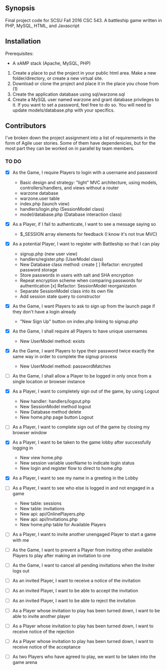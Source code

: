## Synopsis

Final project code for SCSU Fall 2016 CSC 543. A battleship game written in PHP, MySQL, HTML, and Javascript

## Installation

Prerequisites:
* A xAMP stack (Apache, MySQL, PHP)

1. Create a place to put the project in your public html area. Make a new folder/directory, or create a new virtual site.
2. Download or clone the project and place it in the place you chose from (1)
3. Create the application database using sql/warzone.sql
4. Create a MySQL user named warzone and grant database privileges to it. If you want to set a password, feel free to do so. You will need to update models/database.php with your specifics.

## Contributors

I've broken down the project assignment into a list of requirements in the form of Agile user stories. Some of them have dependenicies, but for the most part they can be worked on in parallel by team members.

### TO DO

- [x] As the Game, I require Players to login with a username and password
    * Basic design and strategy: "light" MVC architecture, using models, controllers/handlers, and views without a router
    * warzone database
    * warzone.user table
    * index.php (launch view)
    * handlers/login.php (SessionModel class)
    * model/database.php (Database interaction class)
- [x] As a Player, if I fail to authenticate, I want to see a message saying so
    * $_SESSION array elements for feedback (I know it's not true MVC)
- [x] As a potential Player, I want to register with Battleship so that I can play
    * signup.php (new user view)
    * handlers/register.php (UserModel class)
    * New Database class method: create
  [ ] Refactor: encrypted password storage
    * Store passwords in users with salt and SHA encryption
    * Repeat encryption scheme when comparing passwords for authentication
  [x] Refactor: SessionModel reorganizaton
    * Separate SessionModel class into its own file
    * Add session state query to constructor
- [x] As the Game, I want Players to ask to sign up from the launch page if they don't have a login already
    * "New Sign Up" button on index.php linking to signup.php  
- [x] As the Game, I shall require all Players to have unique usernames
    * New UserModel method: exists
- [x] As the Game, I want Players to type their password twice exactly the same way in order to complete the signup process
    * New UserModel method: passwordMatches
- [ ] As the Game, I shall allow a Player to be logged in only once from a single location or browser instance
- [x] As a Player, I want to completely sign out of the game, by using Logout
    * New handler: handlers/logout.php
    * New SessionModel method logout
    * New Database method delete
    * New home.php page button Logout
- [ ] As a Player, I want to complete sign out of the game by closing my browser window
- [x] As a Player, I want to be taken to the game lobby after successfully logging in
    * New view home.php
    * New session variable userName to indicate login status
    * New login and register flow to direct to home.php
- [x] As a Player, I want to see my name in a greeting in the Lobby
- [ ] As a Player, I want to see who else is logged in and not engaged in a game
    * New table: sessions
    * New table: invitations
    * New api: api/OnlinePlayers.php
    * New api: api/Invitations.php
    * New home.php table for Available Players
- [ ] As a Player, I want to invite another unengaged Player to start a game with me
- [ ] As the Game, I want to prevent a Player from inviting other available Players to play after making an invitation to one
- [ ] As the Game, I want to cancel all pending invitations when the Inviter logs out
- [ ] As an invited Player, I want to receive a notice of the invitation
- [ ] As an invited Player, I want to be able to accept the invitation
- [ ] As an invited Player, I want to be able to reject the invitation
- [ ] As a Player whose invitation to play has been turned down, I want to be able to invite another player
- [ ] As a Player whose invitation to play has been turned down, I want to receive notice of the rejection
- [ ] As a Player whose invitation to play has been turned down, I want to receive notice of the acceptance
- [ ] As two Players who have agreed to play, we want to be taken into the game arena



